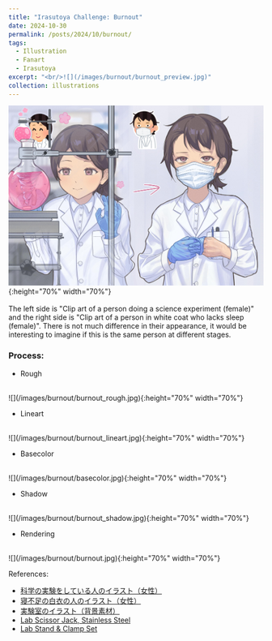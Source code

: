```yaml
---
title: "Irasutoya Challenge: Burnout"
date: 2024-10-30
permalink: /posts/2024/10/burnout/
tags:
  - Illustration
  - Fanart
  - Irasutoya
excerpt: "<br/>![](/images/burnout/burnout_preview.jpg)"
collection: illustrations
---
```

![](/images/burnout/burnout.jpg){:height="70%" width="70%"}
<br><br>
The left side is "Clip art of a person doing a science experiment (female)" and the right side is "Clip art of a person in white coat who lacks sleep (female)". There is not much difference in their appearance, it would be interesting to imagine if this is the same person at different stages.

### Process: 

* Rough
<br>
![](/images/burnout/burnout_rough.jpg){:height="70%" width="70%"}

* Lineart
<br>
![](/images/burnout/burnout_lineart.jpg){:height="70%" width="70%"}

* Basecolor
<br>
![](/images/burnout/basecolor.jpg){:height="70%" width="70%"}

* Shadow
<br>
![](/images/burnout/burnout_shadow.jpg){:height="70%" width="70%"}

* Rendering
<br>
![](/images/burnout/burnout.jpg){:height="70%" width="70%"}


References:
- [科学の実験をしている人のイラスト（女性）](https://blogger.googleusercontent.com/img/b/R29vZ2xl/AVvXsEhoxS1eKB-vRsQB2c_kxzmlRm_wUqRyrwLD2_4-boV5kpF-gAqo1nmTKljCbv-ptSqHNTo38QiDd4rfkrp9pNPUl1v4NAFit1al9dXFYvLYimHVPP6hRjwj56wdanyV85DBh9y58qxjM48/s400/kagaku_jikken_woman.png)
- [寝不足の白衣の人のイラスト（女性）](https://blogger.googleusercontent.com/img/b/R29vZ2xl/AVvXsEiZ_r3vsCuVFx655ql00uLp4GJ6GMspE4dNxyFYca-kQBijTnYLEqqzG6_nc-CzEkz7jt49xSh2lJXT-xoN1jSX7up5relZFXfoNOs95WSfiVv2r3sQzRWG-p3_9cs1Mk320VT2C60RyMob/s400/nebusoku_doctor_woman.png)
- [実験室のイラスト（背景素材）](https://blogger.googleusercontent.com/img/b/R29vZ2xl/AVvXsEipU7VUpVugErdRbbuoj8zpz9Ug-z55LburcA-g0NSu9z4C3v9bMi5wr2iTi3OMVTzS-LjC5HzsgrWAs9-GAIPKEuzqE4cW6Xbxtc_qdtAzIUH_jKd3V99fdCpQ4AynexYVMyz4YqdG9cQ/s800/bg_room_science_rikashitsu.jpg)
- [Lab Scissor Jack, Stainless Steel](https://stonylab.com/products/b09mty6bww-lab-scissor-jack)
- [Lab Stand & Clamp Set](https://m.media-amazon.com/images/I/51q8rSBYouL._SL1500_.jpg)